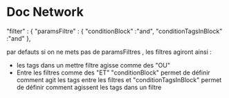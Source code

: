  # Doc Network

 "filter" : {
        "paramsFiltre" : {
            "conditionBlock" :"and",
            "conditionTagsInBlock" :"and"
        }, 

 par defauts si on ne mets pas de paramsFiltres , les filtres agiront ainsi : 
- les tags dans un mettre filtre agisse comme des "OU"
- Entre les filtres comme des "ET"
"conditionBlock" permet de définir comment agit les tags entre les filtres
et "conditionTagsInBlock" permet de définir comment agissent les tags dans un filtre